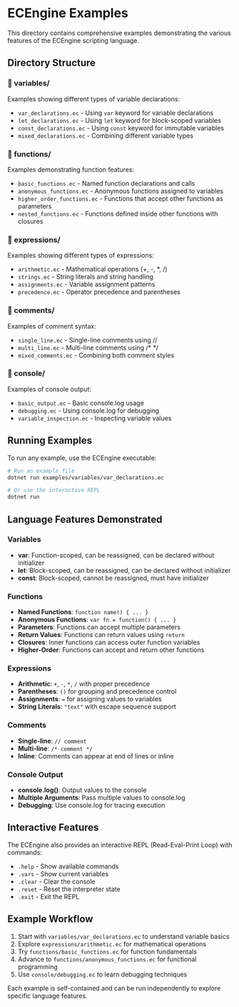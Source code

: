 # ECEngine Examples

This directory contains comprehensive examples demonstrating the various features of the ECEngine scripting language.

## Directory Structure

### 📁 variables/
Examples showing different types of variable declarations:
- `var_declarations.ec` - Using `var` keyword for variable declarations
- `let_declarations.ec` - Using `let` keyword for block-scoped variables  
- `const_declarations.ec` - Using `const` keyword for immutable variables
- `mixed_declarations.ec` - Combining different variable types

### 📁 functions/
Examples demonstrating function features:
- `basic_functions.ec` - Named function declarations and calls
- `anonymous_functions.ec` - Anonymous functions assigned to variables
- `higher_order_functions.ec` - Functions that accept other functions as parameters
- `nested_functions.ec` - Functions defined inside other functions with closures

### 📁 expressions/
Examples showing different types of expressions:
- `arithmetic.ec` - Mathematical operations (+, -, *, /)
- `strings.ec` - String literals and string handling
- `assignments.ec` - Variable assignment patterns
- `precedence.ec` - Operator precedence and parentheses

### 📁 comments/
Examples of comment syntax:
- `single_line.ec` - Single-line comments using //
- `multi_line.ec` - Multi-line comments using /* */
- `mixed_comments.ec` - Combining both comment styles

### 📁 console/
Examples of console output:
- `basic_output.ec` - Basic console.log usage
- `debugging.ec` - Using console.log for debugging
- `variable_inspection.ec` - Inspecting variable values

## Running Examples

To run any example, use the ECEngine executable:

```bash
# Run an example file
dotnet run examples/variables/var_declarations.ec

# Or use the interactive REPL
dotnet run
```

## Language Features Demonstrated

### Variables
- **var**: Function-scoped, can be reassigned, can be declared without initializer
- **let**: Block-scoped, can be reassigned, can be declared without initializer  
- **const**: Block-scoped, cannot be reassigned, must have initializer

### Functions
- **Named Functions**: `function name() { ... }`
- **Anonymous Functions**: `var fn = function() { ... }`
- **Parameters**: Functions can accept multiple parameters
- **Return Values**: Functions can return values using `return`
- **Closures**: Inner functions can access outer function variables
- **Higher-Order**: Functions can accept and return other functions

### Expressions
- **Arithmetic**: `+`, `-`, `*`, `/` with proper precedence
- **Parentheses**: `()` for grouping and precedence control
- **Assignments**: `=` for assigning values to variables
- **String Literals**: `"text"` with escape sequence support

### Comments
- **Single-line**: `// comment`
- **Multi-line**: `/* comment */`
- **Inline**: Comments can appear at end of lines or inline

### Console Output
- **console.log()**: Output values to the console
- **Multiple Arguments**: Pass multiple values to console.log
- **Debugging**: Use console.log for tracing execution

## Interactive Features

The ECEngine also provides an interactive REPL (Read-Eval-Print Loop) with commands:
- `.help` - Show available commands
- `.vars` - Show current variables
- `.clear` - Clear the console
- `.reset` - Reset the interpreter state
- `.exit` - Exit the REPL

## Example Workflow

1. Start with `variables/var_declarations.ec` to understand variable basics
2. Explore `expressions/arithmetic.ec` for mathematical operations
3. Try `functions/basic_functions.ec` for function fundamentals
4. Advance to `functions/anonymous_functions.ec` for functional programming
5. Use `console/debugging.ec` to learn debugging techniques

Each example is self-contained and can be run independently to explore specific language features.
